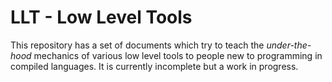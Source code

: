 # LLT - Low Level Tools
This repository has a set of documents which try to teach the *under-the-hood*
mechanics of various low level tools to people new to programming in compiled
languages. It is currently incomplete but a work in progress.
